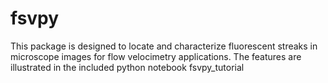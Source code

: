 # fsvpy

This package is designed to locate and characterize fluorescent streaks in 
microscope images for flow velocimetry applications.  The features are 
illustrated in the included python notebook fsvpy_tutorial
